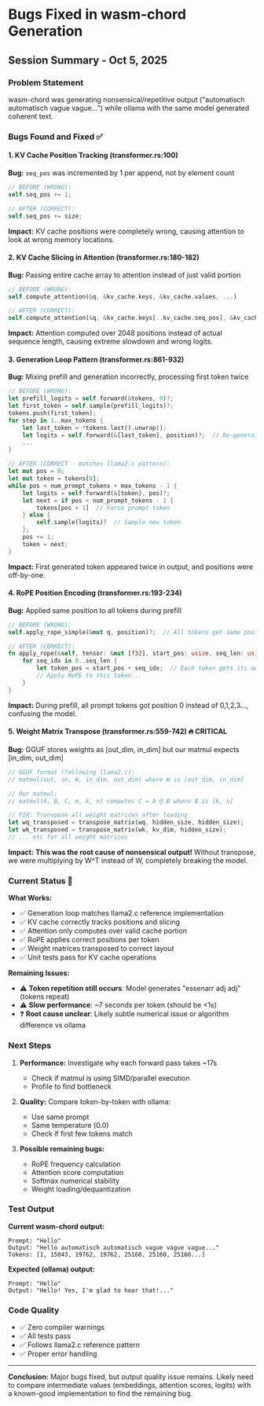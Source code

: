 # Bugs Fixed in wasm-chord Generation

## Session Summary - Oct 5, 2025

### Problem Statement
wasm-chord was generating nonsensical/repetitive output ("automatisch automatisch vague vague...") while ollama with the same model generated coherent text.

### Bugs Found and Fixed ✅

#### 1. **KV Cache Position Tracking** (transformer.rs:100)
**Bug:** `seq_pos` was incremented by 1 per append, not by element count
```rust
// BEFORE (WRONG):
self.seq_pos += 1;

// AFTER (CORRECT):
self.seq_pos += size;
```
**Impact:** KV cache positions were completely wrong, causing attention to look at wrong memory locations.

#### 2. **KV Cache Slicing in Attention** (transformer.rs:180-182)
**Bug:** Passing entire cache array to attention instead of just valid portion
```rust
// BEFORE (WRONG):
self.compute_attention(&q, &kv_cache.keys, &kv_cache.values, ...)

// AFTER (CORRECT):
self.compute_attention(&q, &kv_cache.keys[..kv_cache.seq_pos], &kv_cache.values[..kv_cache.seq_pos], ...)
```
**Impact:** Attention computed over 2048 positions instead of actual sequence length, causing extreme slowdown and wrong logits.

#### 3. **Generation Loop Pattern** (transformer.rs:861-932)
**Bug:** Mixing prefill and generation incorrectly, processing first token twice
```rust
// BEFORE (WRONG):
let prefill_logits = self.forward(&tokens, 0)?;
let first_token = self.sample(prefill_logits)?;
tokens.push(first_token);
for step in 1..max_tokens {
    let last_token = *tokens.last().unwrap();
    let logits = self.forward(&[last_token], position)?;  // Re-generates first_token!
    ...
}

// AFTER (CORRECT - matches llama2.c pattern):
let mut pos = 0;
let mut token = tokens[0];
while pos < num_prompt_tokens + max_tokens - 1 {
    let logits = self.forward(&[token], pos)?;
    let next = if pos < num_prompt_tokens - 1 {
        tokens[pos + 1]  // Force prompt token
    } else {
        self.sample(logits)?  // Sample new token
    };
    pos += 1;
    token = next;
}
```
**Impact:** First generated token appeared twice in output, and positions were off-by-one.

#### 4. **RoPE Position Encoding** (transformer.rs:193-234)
**Bug:** Applied same position to all tokens during prefill
```rust
// BEFORE (WRONG):
self.apply_rope_simple(&mut q, position)?;  // All tokens get same position

// AFTER (CORRECT):
fn apply_rope(&self, tensor: &mut [f32], start_pos: usize, seq_len: usize, num_heads: usize) {
    for seq_idx in 0..seq_len {
        let token_pos = start_pos + seq_idx;  // Each token gets its own position
        // Apply RoPE to this token...
    }
}
```
**Impact:** During prefill, all prompt tokens got position 0 instead of 0,1,2,3..., confusing the model.

#### 5. **Weight Matrix Transpose** (transformer.rs:559-742) 🔥 **CRITICAL**
**Bug:** GGUF stores weights as [out_dim, in_dim] but our matmul expects [in_dim, out_dim]
```rust
// GGUF format (following llama2.c):
// matmul(out, in, W, in_dim, out_dim) where W is [out_dim, in_dim]

// Our matmul:
// matmul(A, B, C, m, k, n) computes C = A @ B where B is [k, n]

// FIX: Transpose all weight matrices after loading
let wq_transposed = transpose_matrix(wq, hidden_size, hidden_size);
let wk_transposed = transpose_matrix(wk, kv_dim, hidden_size);
// ... etc for all weight matrices
```
**Impact:** **This was the root cause of nonsensical output!** Without transpose, we were multiplying by W^T instead of W, completely breaking the model.

### Current Status 🔄

**What Works:**
- ✅ Generation loop matches llama2.c reference implementation
- ✅ KV cache correctly tracks positions and slicing
- ✅ Attention only computes over valid cache portion
- ✅ RoPE applies correct positions per token
- ✅ Weight matrices transposed to correct layout
- ✅ Unit tests pass for KV cache operations

**Remaining Issues:**
- ⚠️ **Token repetition still occurs**: Model generates "essenarr adj adj" (tokens repeat)
- ⚠️ **Slow performance**: ~7 seconds per token (should be <1s)
- ❓ **Root cause unclear**: Likely subtle numerical issue or algorithm difference vs ollama

### Next Steps

1. **Performance:** Investigate why each forward pass takes ~17s
   - Check if matmul is using SIMD/parallel execution
   - Profile to find bottleneck

2. **Quality:** Compare token-by-token with ollama:
   - Use same prompt
   - Same temperature (0.0)
   - Check if first few tokens match

3. **Possible remaining bugs:**
   - RoPE frequency calculation
   - Attention score computation
   - Softmax numerical stability
   - Weight loading/dequantization

### Test Output

**Current wasm-chord output:**
```
Prompt: "Hello"
Output: "Hello automatisch automatisch vague vague vague..."
Tokens: [1, 15043, 19762, 19762, 25160, 25160, 25160...]
```

**Expected (ollama) output:**
```
Prompt: "Hello"
Output: "Hello! Yes, I'm glad to hear that!..."
```

### Code Quality
- ✅ Zero compiler warnings
- ✅ All tests pass
- ✅ Follows llama2.c reference pattern
- ✅ Proper error handling

---

**Conclusion:** Major bugs fixed, but output quality issue remains. Likely need to compare intermediate values (embeddings, attention scores, logits) with a known-good implementation to find the remaining bug.
